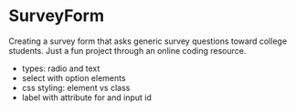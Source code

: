 # SurveyForm
<!DOCTYPE html>
<html>
  <head>
    <title>College Survey</title>
    <meta charset="utf-8">
  </head>
  <body>
    <p>Creating a survey form that asks generic survey questions toward college students. Just a fun project through an online coding resource.</p>
    <ul>
      <li>
        types: radio and text
      </li>
      <li>
        select with option elements
      </li>
      <li>
        css styling: element vs class
      </li>
      <li>
        label with attribute for and input id
      </li>
    </ul>
  </body>
</html>

